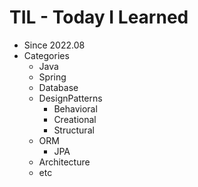 # TIL - Today I Learned

- Since 2022.08
- Categories
  - Java
  - Spring
  - Database
  - DesignPatterns
    - Behavioral 
    - Creational
    - Structural 
  - ORM
    - JPA
  - Architecture
  - etc